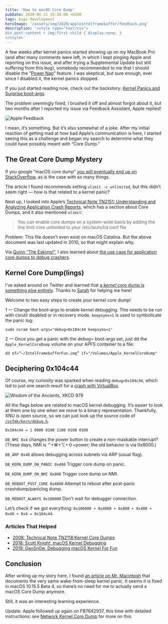```yaml
---
title: 'How to macOS Core Dump'
pubDate: 2020-05-21 10:30:00 +0200
tags: bugs development
heroImage: '/assets/img/2020/appleintelframebuffer/feedback.png'
description: '<style type="text/css">
div.post-content > img:first-child { display:none; }
</style>'
---
```


<style type="text/css">
div.post-content > img:first-child { display:none; }
</style>

A few weeks after kernel panics started showing up on my MacBook Pro (and after many comments were left, in which I kept pinging Apple and reporting on this issue, and after trying a Supplemental Update but still suffering from this bug), somebody recommended to me that I should disable the “[Power Nap](https://support.apple.com/en-gb/HT204032)” feature. I was skeptical, but sure enough, ever since I disabled it, the kernel panics stopped. 

If you just started reading now, check out the backstory: [Kernel Panics and Surprise boot-args](https://steipete.com/posts/kernel-panic-surprise-boot-args/).

The problem seemingly fixed, I brushed it off and almost forgot about it, but two months after I reported my issue via Feedback Assistant, Apple replied!
 
![Apple Feedback](/assets/img/2020/appleintelframebuffer/feedback.png)

I mean, it’s something. But it’s also somewhat of a joke. After my initial reaction of getting mad at how bad Apple’s communication is here, I started seeing this as a challenge and began my search to determine what they could have possibly meant with “Core Dump.”

## The Great Core Dump Mystery

If you google “macOS core dump” [you will eventually end up on StackOverflow](https://stackoverflow.com/questions/9412156/how-to-generate-core-dumps-in-mac-os-x/12118329 ), as is the case with so many things.

The article I found recommends setting `ulimit -c unlimited`, but this didn’t seem right — how is that related to a kernel panic? 

Next up, I looked into Apple’s [Technical Note TN2151: Understanding and Analyzing Application Crash Reports](https://developer.apple.com/library/archive/technotes/tn2124/_index.html#//apple_ref/doc/uid/DTS10003391-CH1-SECCOREDUMPS), which has a section about Core Dumps, and it also mentioned `ulimit`:

>You can enable core dumps on a system-wide basis by adding the line limit core unlimited to your /etc/launchd.conf file

Problem: This file doesn’t even exist on macOS Catalina. But the above document was last updated in 2010, so that might explain why.

Via [Quinn “The Eskimo!”](https://twitter.com/justkwin/status/1260674056023572481), I also learned about [the use case for application core dumps to debug crashers](https://forums.developer.apple.com/message/401103#401103).

## Kernel Core Dump(lings)

I’ve asked around on Twitter and learned that [a *kernel* core dump is something else entirely](https://twitter.com/gparker/status/1260714803191885825). Thanks to [Sarah](https://twitter.com/winocm/status/1260815939001446406?s=21) for helping me here!

Welcome to two easy steps to create your kernel core dump!

1 — Change the boot-args to enable kernel debugging. This needs to be run with csrutil disabled or in recovery mode. `keepsyms=1` is used to symbolicate the panic log:

```
sudo nvram boot-args="debug=0x104c44 keepsyms=1"
```

2 — Once you get a panic with the debug= boot-args set, just dd the `Apple_KernelCoreDump` volume on your APFS container to a file:

```
dd of=“~/IntelFramebufferFun.img” if="/Volumes/Apple_KernelCoreDump" 
```

## Deciphering 0x104c44

Of course, my curiosity was sparked when reading `debug=0x104c44`, which led to just one search result for a [crash with VirtualBox](https://forums.virtualbox.org/viewtopic.php?f=8&t=92617). 

![Wisdom of the Ancients, XKCD 979](https://imgs.xkcd.com/comics/wisdom_of_the_ancients.png)

All the flags below are related to macOS kernel debugging. It’s easier to look at them one by one when we move to a binary representation. Thankfully, XNU is open source, so we can just look up the source code of [`/osfmk/kern/debug.h`](http://newosxbook.com/src.jl?tree=xnu&file=/osfmk/kern/debug.h).

`0x104c44 = 1 0000 0100 1100 0100 0100`

`DB_NMI 0x4` changes the power button to create a non-maskable interrupt? (These days, NMI is ⌃+⌘+⌥+⇧+power; the old behavior is via 0x8000.)

`DB_ARP 0x40` allows debugging across subnets via ARP (usual flag).
 
`DB_KERN_DUMP_ON_PANIC 0x400` Trigger core dump on panic.

`DB_KERN_DUMP_ON_NMI 0x800` Trigger core dump on NMI.

`DB_REBOOT_POST_CORE 0x4000` Attempt to reboot after post-panic crashdump/paniclog dump.

`DB_REBOOT_ALWAYS 0x100000` Don't wait for debugger connection.

Let’s check if we got everything: `0x100000 + 0x4000 + 0x800 + 0x400 + 0x40 + 0x4 = 0x104c44`.

### Articles That Helped

- [2008: Technical Note TN2118:Kernel Core Dumps](https://developer.apple.com/library/archive/technotes/tn2004/tn2118.html)
- [2018: Scott Knight, macOS Kernel Debugging](https://knight.sc/debugging/2018/08/15/macos-kernel-debugging.html)
- [2019: GeoSn0w, Debugging macOS Kernel For Fun](https://geosn0w.github.io/Debugging-macOS-Kernel-For-Fun/)

## Conclusion

After writing up my story here, I found [an article on Mr. Macintosh](https://mrmacintosh.com/10-15-4-update-wake-from-sleep-kernel-panic-in-16-mbpro-2019/) that documents the very same wake-from-sleep kernel panic. It seems it is fixed in macOS 10.15.5 Beta 4, so there’s no need for me to actually send a macOS Core Dump anymore.

Still, it was an interesting learning experience.

Update: Apple followed up again on FB7642937, this time with detailed instructions: see [Network Kernel Core Dump](/posts/network-kernel-core-dump/) for more on this.